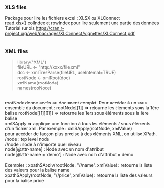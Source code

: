 ### XLS files
Package pour lire les fichiers excel : XLSX ou XLConnect <br>
read.xlsx() 
colIndex et rowIndex pour lire seulement une partie des données  <br>
Tutorial sur xls https://cran.r-project.org/web/packages/XLConnect/vignettes/XLConnect.pdf  <br>
<br>  
### XML files
> library("XML") <br> 
> fileURL <- "http://xxxx/file.xml"  <br> 
> doc <- xmlTreeParse(fileURL, useInternal=TRUE)  <br> 
> rootNode <- xmlRoot(doc)  <br> 
> xmlName(rootNode)  <br> 
> names(rooNode)  <br> 

<br>
rootNode donne accès au document complet. Pour accéder à un sous ensemble du document : 
rootNode[[1]] => retourne les éléments sous la 1ère balise
rootNode[[1]][[1]] => retourne les 1ers sous éléments sous la 1ère balise

<br>
xmlSApply => applique une fonction à tous les éléments / sous éléments d'un fichier xml.
Par exemple : xmlSApply(rootNode, xmlValue)

<br>
pour accéder de facçon plus précise à des éléments XML, on utilise XPath.
/node : top level node <br>
//node : node à n'importe quel niveau <br>
node[@attr-name] : Node avec un nom d'attribut <br> 
node[@attr-name = 'demo'] : Node avec nom d'attribut = demo <br> 

<br>
Exemples : 
xpathSApply(rootNode, "//name", xmlValue) : retourne la liste des valeurs pour la balise name <br>
xpathSApply(rootNode, "//price", xmlValue) : retourne la liste des valeurs pour la balise price <br>


